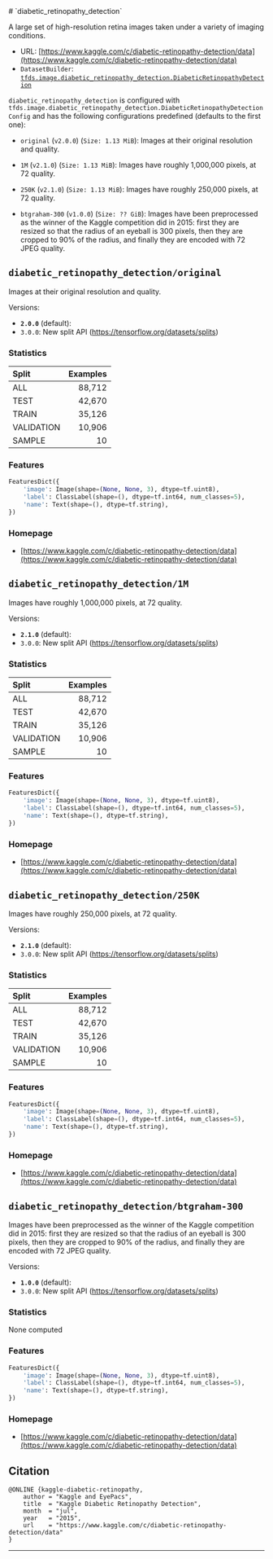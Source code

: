 <div itemscope itemtype="http://schema.org/Dataset">
  <div itemscope itemprop="includedInDataCatalog" itemtype="http://schema.org/DataCatalog">
    <meta itemprop="name" content="TensorFlow Datasets" />
  </div>
  <meta itemprop="name" content="diabetic_retinopathy_detection" />
  <meta itemprop="description" content="A large set of high-resolution retina images taken under a variety of imaging conditions.&#10;&#10;To use this dataset:&#10;&#10;```python&#10;import tensorflow_datasets as tfds&#10;&#10;ds = tfds.load('diabetic_retinopathy_detection', split='train')&#10;for ex in ds.take(4):&#10;  print(ex)&#10;```&#10;&#10;See [the guide](https://www.tensorflow.org/datasets/overview) for more&#10;informations on [tensorflow_datasets](https://www.tensorflow.org/datasets).&#10;&#10;" />
  <meta itemprop="url" content="https://www.tensorflow.org/datasets/catalog/diabetic_retinopathy_detection" />
  <meta itemprop="sameAs" content="https://www.kaggle.com/c/diabetic-retinopathy-detection/data" />
  <meta itemprop="citation" content="@ONLINE {kaggle-diabetic-retinopathy,&#10;    author = &quot;Kaggle and EyePacs&quot;,&#10;    title  = &quot;Kaggle Diabetic Retinopathy Detection&quot;,&#10;    month  = &quot;jul&quot;,&#10;    year   = &quot;2015&quot;,&#10;    url    = &quot;https://www.kaggle.com/c/diabetic-retinopathy-detection/data&quot;&#10;}&#10;" />
</div>
# `diabetic_retinopathy_detection`

A large set of high-resolution retina images taken under a variety of imaging
conditions.

*   URL:
    [https://www.kaggle.com/c/diabetic-retinopathy-detection/data](https://www.kaggle.com/c/diabetic-retinopathy-detection/data)
*   `DatasetBuilder`:
    [`tfds.image.diabetic_retinopathy_detection.DiabeticRetinopathyDetection`](https://github.com/tensorflow/datasets/tree/master/tensorflow_datasets/image/diabetic_retinopathy_detection.py)

`diabetic_retinopathy_detection` is configured with
`tfds.image.diabetic_retinopathy_detection.DiabeticRetinopathyDetectionConfig`
and has the following configurations predefined (defaults to the first one):

*   `original` (`v2.0.0`) (`Size: 1.13 MiB`): Images at their original
    resolution and quality.

*   `1M` (`v2.1.0`) (`Size: 1.13 MiB`): Images have roughly 1,000,000 pixels, at
    72 quality.

*   `250K` (`v2.1.0`) (`Size: 1.13 MiB`): Images have roughly 250,000 pixels, at
    72 quality.

*   `btgraham-300` (`v1.0.0`) (`Size: ?? GiB`): Images have been preprocessed as
    the winner of the Kaggle competition did in 2015: first they are resized so
    that the radius of an eyeball is 300 pixels, then they are cropped to 90% of
    the radius, and finally they are encoded with 72 JPEG quality.

## `diabetic_retinopathy_detection/original`
Images at their original resolution and quality.

Versions:

*   **`2.0.0`** (default):
*   `3.0.0`: New split API (https://tensorflow.org/datasets/splits)

### Statistics

Split      | Examples
:--------- | -------:
ALL        | 88,712
TEST       | 42,670
TRAIN      | 35,126
VALIDATION | 10,906
SAMPLE     | 10

### Features
```python
FeaturesDict({
    'image': Image(shape=(None, None, 3), dtype=tf.uint8),
    'label': ClassLabel(shape=(), dtype=tf.int64, num_classes=5),
    'name': Text(shape=(), dtype=tf.string),
})
```

### Homepage

*   [https://www.kaggle.com/c/diabetic-retinopathy-detection/data](https://www.kaggle.com/c/diabetic-retinopathy-detection/data)

## `diabetic_retinopathy_detection/1M`
Images have roughly 1,000,000 pixels, at 72 quality.

Versions:

*   **`2.1.0`** (default):
*   `3.0.0`: New split API (https://tensorflow.org/datasets/splits)

### Statistics

Split      | Examples
:--------- | -------:
ALL        | 88,712
TEST       | 42,670
TRAIN      | 35,126
VALIDATION | 10,906
SAMPLE     | 10

### Features
```python
FeaturesDict({
    'image': Image(shape=(None, None, 3), dtype=tf.uint8),
    'label': ClassLabel(shape=(), dtype=tf.int64, num_classes=5),
    'name': Text(shape=(), dtype=tf.string),
})
```

### Homepage

*   [https://www.kaggle.com/c/diabetic-retinopathy-detection/data](https://www.kaggle.com/c/diabetic-retinopathy-detection/data)

## `diabetic_retinopathy_detection/250K`
Images have roughly 250,000 pixels, at 72 quality.

Versions:

*   **`2.1.0`** (default):
*   `3.0.0`: New split API (https://tensorflow.org/datasets/splits)

### Statistics

Split      | Examples
:--------- | -------:
ALL        | 88,712
TEST       | 42,670
TRAIN      | 35,126
VALIDATION | 10,906
SAMPLE     | 10

### Features
```python
FeaturesDict({
    'image': Image(shape=(None, None, 3), dtype=tf.uint8),
    'label': ClassLabel(shape=(), dtype=tf.int64, num_classes=5),
    'name': Text(shape=(), dtype=tf.string),
})
```

### Homepage

*   [https://www.kaggle.com/c/diabetic-retinopathy-detection/data](https://www.kaggle.com/c/diabetic-retinopathy-detection/data)

## `diabetic_retinopathy_detection/btgraham-300`

Images have been preprocessed as the winner of the Kaggle competition did in
2015: first they are resized so that the radius of an eyeball is 300 pixels,
then they are cropped to 90% of the radius, and finally they are encoded with 72
JPEG quality.

Versions:

*   **`1.0.0`** (default):
*   `3.0.0`: New split API (https://tensorflow.org/datasets/splits)

### Statistics
None computed

### Features
```python
FeaturesDict({
    'image': Image(shape=(None, None, 3), dtype=tf.uint8),
    'label': ClassLabel(shape=(), dtype=tf.int64, num_classes=5),
    'name': Text(shape=(), dtype=tf.string),
})
```

### Homepage

*   [https://www.kaggle.com/c/diabetic-retinopathy-detection/data](https://www.kaggle.com/c/diabetic-retinopathy-detection/data)

## Citation
```
@ONLINE {kaggle-diabetic-retinopathy,
    author = "Kaggle and EyePacs",
    title  = "Kaggle Diabetic Retinopathy Detection",
    month  = "jul",
    year   = "2015",
    url    = "https://www.kaggle.com/c/diabetic-retinopathy-detection/data"
}
```

--------------------------------------------------------------------------------
